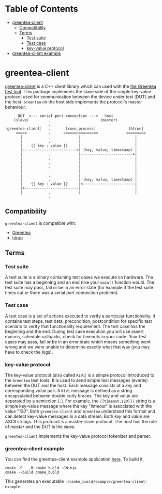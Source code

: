 # Table of Contents

* [greentea-client](#greentea-client)
  * [Compatibility](#compatibility)
  * [Terms](#terms)
    * [Test suite](#test-suite)
    * [Test case](#test-case)
    * [key-value protocol](#key-value-protocol)
* [greentea-client example](#greentea-client-example)

# greentea-client

[greentea-client](https://github.com/ARMmbed/greentea-client.git) is a C++ client library which can used with the [the Greentea test tool](https://github.com/ARMmbed/mbed-os-tools/tree/master/packages/mbed-greentea). This package implements the slave side of the simple key-value protocol used for communication between the device under test (DUT) and the host. ```Greentea``` on the host side implements the protocol's master behaviour.


```
      DUT  <--- serial port connection --->   host
    (slave)         .                       (master)
                    .
[greentea-client]   .       [conn_process]               [htrun]
     =====          .      ================             =========
       |            .             |                         |
       |            .             |                         |
       |    {{ key ; value }}     |                         |
       |------------------------->| (key, value, timestamp) |
       |            .             |------------------------>|
       |            .             |                         |
       |            .             |                         |
       |            .             |                         |
       |            .             |                         |
       |            .             |                         |
       |            .             | (key, value, timestamp) |
       |    {{ key ; value }}     |<------------------------|
       |<-------------------------|                         |
       |            .             |                         |
                    .
```

## Compatibility

```greentea-client``` is compatible with:
* [Greentea](https://github.com/ARMmbed/mbed-os-tools/tree/master/packages/mbed-greentea)
* [htrun](https://github.com/ARMmbed/mbed-os-tools/tree/master/packages/mbed-host-tests)

## Terms

### Test suite
A test suite is a binary containing test cases we execute on hardware. The test suite has a beginning and an end (like your ```main()``` function would. The test suite may pass, fail or be in an error state (for example if the test suite times out or there was a serial port connection problem).

### Test case

A test case is a set of actions executed to verify a particular functionality. It contains test steps, test data, precondition, postcondition for specific test scenario to verify that functionality requirement. The test case has the beginning and the end. During test case execution you will use assert macros, schedule callbacks, check for timeouts in your code. Your test cases may pass, fail or be in an error state which means something went wrong and we were unable to determine exactly what that was (you may have to check the logs).

### key-value protocol

The key-value protocol (also called ```KiVi```) is a simple protocol introduced to the ```Greentea``` test tools. It is used to send simple text messages (events) between the DUT and the host. Each message consists of a _key_ and corresponding _value_ pair. 
A ```KiVi``` message is defined as a string encapsulated between double curly braces. The key and value are separated by a semicolon (```;```).
For example, the ```{{timeout;120}}}``` string is a simple key-value message where the key "_timeout_" is associated with the value "_120_". Both ```greentea-client``` and ```Greentea``` understand this format and can detect key-value messages in a data stream. Both _key_ and _value_ are ASCII strings.
This protocol is a master-slave protocol. The host has the role of _master_ and the DUT is the _slave_.

```greentea-client``` implements the key-value protocol tokenizer and parser.

### greentea-client example

You can find the greentea-client example application [here](./example/main.cpp). To build it,

    cmake -S . -B cmake_build -GNinja
    cmake --build cmake_build

This generates an executable `./cmake_build/example/greentea-client-example`.
